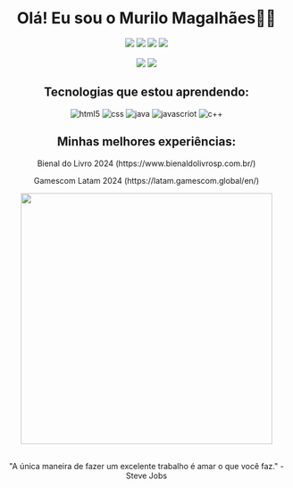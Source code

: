 <h1 align="center">Olá! Eu sou o Murilo Magalhães👋🏻</h1>
<div align="center">
<a href=https://www.instagram.com/mmagalhaesromualdo/ align="center"><img src="https://img.shields.io/badge/Instagram-E4405F?style=for-the-badge&logo=instagram&logoColor=white"></a>
<a href="mailto:mmagalhaesromualdo@gmail.com"><img src="https://img.shields.io/badge/Gmail-D14836?style=for-the-badge&logo=gmail&logoColor=white"></a>
<a href="https://discord.gg/zKnpACpF"><img src="https://img.shields.io/badge/Discord-7289DA?style=for-the-badge&logo=discord&logoColor=white"></a>
<a href="https://www.linkedin.com/in/murilo-magalh%C3%A3es-b15045336"><img src="https://img.shields.io/badge/LinkedIn-0077B5?style=for-the-badge&logo=linkedin&logoColor=white"></a>
</div>
<br>
<div align="center">
<img src="https://github-readme-stats.vercel.app/api?username=mmagalhaesdev&show_icons=true&theme=tokyonight&include_all_commits=true&locate=pt-br">
<img src="https://github-readme-stats.vercel.app/api/top-langs/?username=mmagalhaesdev&hide_progress=true&theme=tokyonight&langs_count=20&layout=compact">
</div>
<h2 align="center">Tecnologias que estou aprendendo:</h2>
<div align="center">
<img alt="html5" src="https://img.shields.io/badge/HTML5-E34F26?style=for-the-badge&logo=html5&logoColor=white">
<img alt="css" src=https://img.shields.io/badge/CSS3-1572B6?style=for-the-badge&logo=css3&logoColor=white>
<img alt="java" src=https://img.shields.io/badge/Java-ED8B00?style=for-the-badge&logo=openjdk&logoColor=whitelogoColor=white>
<img alt="javascriot" src=https://img.shields.io/badge/JavaScript-F7DF1E?style=for-the-badge&logo=javascript&logoColor=black>
<img alt="c++" src=https://img.shields.io/badge/C%2B%2B-00599C?style=for-the-badge&logo=c%2B%2B&logoColor=white>
</div>

<h2 align="center">Minhas melhores experiências:</h2>

<p align="center">Bienal do Livro 2024 (https://www.bienaldolivrosp.com.br/)</p>
<p align="center">Gamescom Latam 2024 (https://latam.gamescom.global/en/)</p>

<div align="center">
<img src="https://github.com/user-attachments/assets/7fce2991-6290-49aa-95e7-31e62cd69ee3" style="width: 450px;">
</div>
<br>
<p align="center">"A única maneira de fazer um excelente trabalho é amar o que você faz." - Steve Jobs</p>



    




    




    

